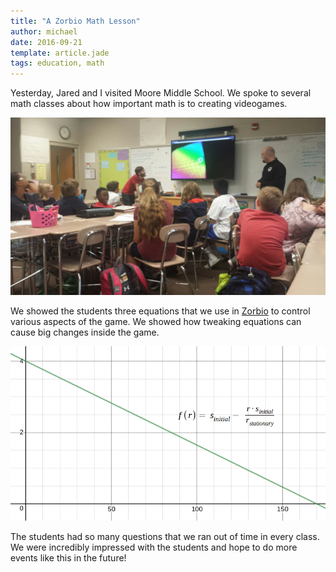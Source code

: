```yaml
---
title: "A Zorbio Math Lesson"
author: michael
date: 2016-09-21
template: article.jade
tags: education, math
---
```


Yesterday, Jared and I visited Moore Middle School.  We spoke to several math
classes about how important math is to creating videogames.

![photo during class](zorb5.jpeg)

We showed the students three equations that we use in [Zorbio][zorbio] to
control various aspects of the game.  We showed how tweaking equations can
cause big changes inside the game.

![demo equation](eq.png)

The students had so many questions that we ran out of time in every class.  We
were incredibly impressed with the students and hope to do more events like
this in the future!

[zorbio]: http://zor.bio
